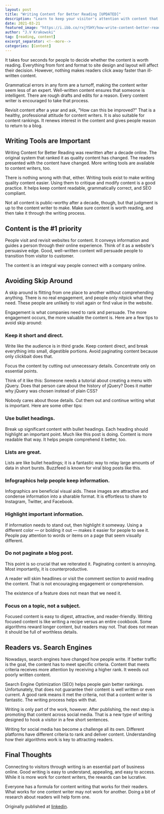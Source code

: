 ```yaml
---
layout: post
title: "Writing Content for Better Reading [UPDATED]"
description: "Learn to keep your visitor's attention with content that's easy to read and concise. Don't publish content without this guide to help you keep it organized!"
date: 2021-03-21
featured_image: "https://i.ibb.co/rxjYSHY/how-write-content-better-reading.png"
author: "J.V Krakowski"
tag: [reading, content]
excerpt_separator: <!--more-->
categories: [Content]
---
```


It takes four seconds for people to decide whether the content is worth reading. Everything from font and format to site design and layout will affect their decision. However, nothing makes readers click away faster than ill-written content.

<!--more-->

Grammatical errors in any form are a turnoff, making the content writer seem less of an expert. Well-written content ensures that someone is intelligent. There are rough drafts and edits for a reason. Every content writer is encouraged to take that process.

Revisit content after a year and ask, "How can this be improved?" That is a healthy, professional attitude for content writers. It is also suitable for content rankings. It renews interest in the content and gives people reason to return to a blog. 

## Writing Tools are Important

Writing Content for Better Reading was rewritten after a decade online. The original system that ranked it as quality content has changed. The readers presented with the content have changed. More writing tools are available to content writers, too. 

There is nothing wrong with that, either. Writing tools exist to make writing quality content easier. Using them to critique and modify content is a good practice. It helps keep content readable, grammatically correct, and SEO compliant.

Not all content is public-worthy after a decade, though, but that judgment is up to the content writer to make. Make sure content is worth reading, and then take it through the writing process.

## Content is the #1 priority 

People visit and revisit websites for content. It conveys information and guides a person through their online experience. Think of it as a website's persuasive edge. Good, well-written content will persuade people to transition from visitor to customer.

The content is an integral way people connect with a company online. 

## Avoiding Skip Around

A skip around is flitting from one place to another without comprehending anything. There is no real engagement, and people only nitpick what they need. These people are unlikely to visit again or find value in the website.

Engagement is what companies need to rank and persuade. The more engagement occurs, the more valuable the content is. Here are a few tips to avoid skip around:

### Keep it short and direct.

Write like the audience is in third grade. Keep content direct, and break everything into small, digestible portions. Avoid paginating content because only clickbait does that. 

Focus the content by cutting out unnecessary details. Concentrate only on essential points.

Think of it like this: Someone needs a tutorial about creating a menu with jQuery. Does that person care about the history of jQuery? Does it matter why jQuery was chosen instead of plain CSS?

Nobody cares about those details. Cut them out and continue writing what is important. Here are some other tips:

### Use bullet headings.

Break up significant content with bullet headings. Each heading should highlight an important point. Much like this post is doing. Content is more readable that way. It helps people comprehend it better, too.

### Lists are great.

Lists are like bullet headings; it is a fantastic way to relay large amounts of data in short bursts. Buzzfeed is known for viral blog posts like this.

### Infographics help people keep information.

Infographics are beneficial visual aids. These images are attractive and condense information into a sharable format. It is effortless to share to Instagram, Twitter, and Facebook.

### Highlight important information.

If information needs to stand out, then highlight it someway. Using a different color — or bolding it out — makes it easier for people to see it. People pay attention to words or items on a page that seem visually different.

### Do not paginate a blog post.

This point is so crucial that we reiterated it. Paginating content is annoying. Most importantly, it is counterproductive.

A reader will skim headlines or visit the comment section to avoid reading the content. That is not encouraging engagement or comprehension.

The existence of a feature does not mean that we need it.

### Focus on a topic, not a subject. 

Focused content is easy to digest, attractive, and reader-friendly. Writing focused content is like writing a recipe versus an entire cookbook. Some algorithms reward longer content, but readers may not. That does not mean it should be full of worthless details.

## Readers vs. Search Engines

Nowadays, search engines have changed how people write. If better traffic is the goal, the content has to meet specific criteria. Content that meets criteria receives more attention by receiving a higher rank. It weeds out poorly written content.

Search Engine Optimization (SEO) helps people gain better rankings. Unfortunately, that does not guarantee their content is well written or even current. A good rank means it met the criteria, not that a content writer is fantastic. The writing process helps with that.

Writing is only part of the work, however. After publishing, the next step is promoting that content across social media. That is a new type of writing designed to hook a visitor in a few short sentences.

Writing for social media has become a challenge all its own. Different platforms have different criteria to rank and deliver content. Understanding how their algorithms work is key to attracting readers.


## Final Thoughts

Connecting to visitors through writing is an essential part of business online. Good writing is easy to understand, appealing, and easy to access. While it is more work for content writers, the rewards can be lucrative.

Everyone has a formula for content writing that works for their readers. What works for one content writer may not work for another. Doing a bit of research about readers will help form one. 

Originally published at [linkedin].

[linkedin]: https://www.linkedin.com/pulse/how-write-content-better-reading-judia-krakowski/